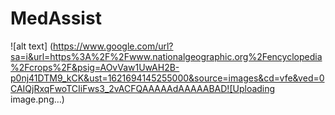 # MedAssist

![alt text] (https://www.google.com/url?sa=i&url=https%3A%2F%2Fwww.nationalgeographic.org%2Fencyclopedia%2Fcrops%2F&psig=AOvVaw1UwAH2B-p0nj41DTM9_kCK&ust=1621694145255000&source=images&cd=vfe&ved=0CAIQjRxqFwoTCIiFws3_2vACFQAAAAAdAAAAABAD![Uploading image.png…)


